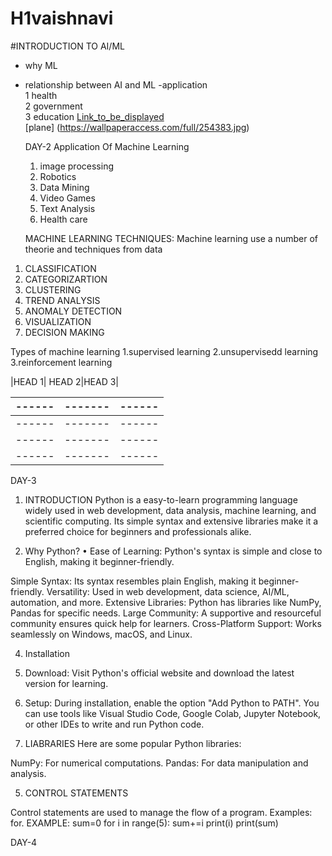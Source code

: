 # H1vaishnavi

#INTRODUCTION TO AI/ML  
- why ML  
- relationship between AI and ML
-application  
1 health  
2 government  
3 education
[Link_to_be_displayed](https://www.google.com/)  
[plane]
(https://wallpaperaccess.com/full/254383.jpg)

  DAY-2
  Application Of Machine Learning
  1. image processing
  2. Robotics
  3. Data Mining
  4. Video Games
  5. Text Analysis
  6. Health care
     
   MACHINE LEARNING TECHNIQUES:
   Machine learning use a number of theorie and techniques from data

1. CLASSIFICATION
2. CATEGORIZARTION
3. CLUSTERING
4. TREND ANALYSIS
5. ANOMALY DETECTION
6. VISUALIZATION
7. DECISION MAKING


Types of machine learning
1.supervised learning
2.unsupervisedd learning
3.reinforcement learning
   
|HEAD 1| HEAD 2|HEAD 3|


|------|-------|------|
|------|-------|------|
|------|-------|------|
|------|-------|------|
|------|-------|------|



DAY-3

1. INTRODUCTION
Python is a easy-to-learn programming language widely used in web development, data analysis, machine learning, and scientific computing. Its simple syntax and extensive libraries make it a preferred choice for beginners and professionals alike.


2. Why Python?
• Ease of Learning: Python's syntax is simple and close to English, making it beginner-friendly.

 Simple Syntax: Its syntax resembles plain English, making it beginner-friendly.
 Versatility: Used in web development, data science, AI/ML, automation, and more.
 Extensive Libraries: Python has libraries like NumPy, Pandas for specific needs.
 Large Community: A supportive and resourceful community ensures quick help for learners.
 Cross-Platform Support: Works seamlessly on Windows, macOS, and Linux.


4. Installation

1. Download:
Visit Python's official website and download the latest version for learning.
2. Setup:
During installation, enable the option "Add Python to PATH".
You can use tools like Visual Studio Code, Google Colab, Jupyter Notebook, or other IDEs to write and run Python code.


4. LIABRARIES
Here are some popular Python libraries:

NumPy: For numerical computations.
Pandas: For data manipulation and analysis.


5. CONTROL STATEMENTS
   
Control statements are used to manage the flow of a program. Examples: for.
EXAMPLE:
sum=0
for i in range(5):
    sum+=i
    print(i)
print(sum)

DAY-4


